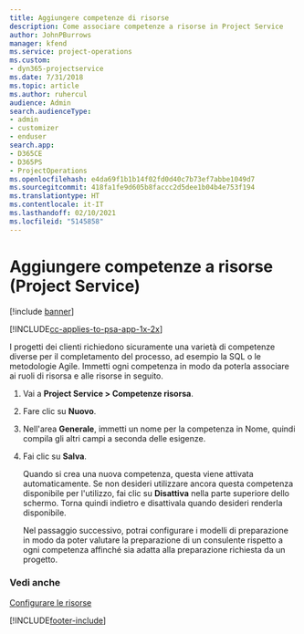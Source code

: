 ```yaml
---
title: Aggiungere competenze di risorse
description: Come associare competenze a risorse in Project Service
author: JohnPBurrows
manager: kfend
ms.service: project-operations
ms.custom:
- dyn365-projectservice
ms.date: 7/31/2018
ms.topic: article
ms.author: ruhercul
audience: Admin
search.audienceType:
- admin
- customizer
- enduser
search.app:
- D365CE
- D365PS
- ProjectOperations
ms.openlocfilehash: e4da69f1b1b14f02fd0d40c7b73ef7abbe1049d7
ms.sourcegitcommit: 418fa1fe9d605b8faccc2d5dee1b04b4e753f194
ms.translationtype: HT
ms.contentlocale: it-IT
ms.lasthandoff: 02/10/2021
ms.locfileid: "5145858"
---
```

# <a name="add-resource-skills-project-service"></a>Aggiungere competenze a risorse (Project Service)

[!include [banner](../includes/psa-now-project-operations.md)]

[!INCLUDE[cc-applies-to-psa-app-1x-2x](../includes/cc-applies-to-psa-app-1x-2x.md)]

I progetti dei clienti richiedono sicuramente una varietà di competenze diverse per il completamento del processo, ad esempio la SQL o le metodologie Agile. Immetti ogni competenza in modo da poterla associare ai ruoli di risorsa e alle risorse in seguito.  
  
1. Vai a **Project Service > Competenze risorsa**.  
  
2. Fare clic su **Nuovo**.  
  
3. Nell'area **Generale**, immetti un nome per la competenza in Nome, quindi compila gli altri campi a seconda delle esigenze.  
  
4. Fai clic su **Salva**.  
  
   Quando si crea una nuova competenza, questa viene attivata automaticamente. Se non desideri utilizzare ancora questa competenza disponibile per l'utilizzo, fai clic su **Disattiva** nella parte superiore dello schermo. Torna quindi indietro e disattivala quando desideri renderla disponibile.  
  
   Nel passaggio successivo, potrai configurare i modelli di preparazione in modo da poter valutare la preparazione di un consulente rispetto a ogni competenza affinché sia adatta alla preparazione richiesta da un progetto.  
  
### <a name="see-also"></a>Vedi anche  
 [Configurare le risorse](../psa/set-up-resources.md)


[!INCLUDE[footer-include](../includes/footer-banner.md)]